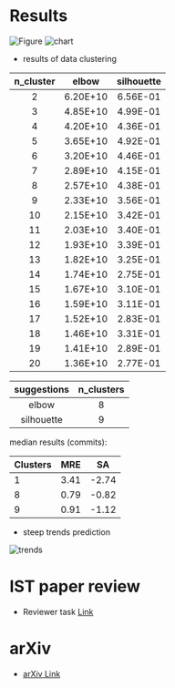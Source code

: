 
# Results


![Figure](https://user-images.githubusercontent.com/16036156/85632245-f6a10300-b644-11ea-8905-89c12e534be8.png)
![chart](https://user-images.githubusercontent.com/16036156/85632531-7b8c1c80-b645-11ea-8a71-9642632fe950.png)

 - results of data clustering

| n_cluster |   elbow  | silhouette |
|:---------:|:--------:|:----------:|
|     2     | 6.20E+10 |  6.56E-01  |
|     3     | 4.85E+10 |  4.99E-01  |
|     4     | 4.20E+10 |  4.36E-01  |
|     5     | 3.65E+10 |  4.92E-01  |
|     6     | 3.20E+10 |  4.46E-01  |
|     7     | 2.89E+10 |  4.15E-01  |
|     8     | 2.57E+10 |  4.38E-01  |
|     9     | 2.33E+10 |  3.56E-01  |
|     10    | 2.15E+10 |  3.42E-01  |
|     11    | 2.03E+10 |  3.40E-01  |
|     12    | 1.93E+10 |  3.39E-01  |
|     13    | 1.82E+10 |  3.25E-01  |
|     14    | 1.74E+10 |  2.75E-01  |
|     15    | 1.67E+10 |  3.10E-01  |
|     16    | 1.59E+10 |  3.11E-01  |
|     17    | 1.52E+10 |  2.83E-01  |
|     18    | 1.46E+10 |  3.31E-01  |
|     19    | 1.41E+10 |  2.89E-01  |
|     20    | 1.36E+10 |  2.77E-01  |


| suggestions | n_clusters |
|:-----------:|:----------:|
|    elbow    |      8     |
|  silhouette |      9     |

median results (commits):

| Clusters | MRE  | SA    |
|----------|------|-------|
| 1        | 3.41 | -2.74 |
| 8        | 0.79 | -0.82 |
| 9        | 0.91 | -1.12 |

 - steep trends prediction
 
![trends](https://user-images.githubusercontent.com/16036156/85738656-3102b280-b6ce-11ea-8368-1e3c1a03613b.png)

# IST paper review
 - Reviewer task [Link](https://docs.google.com/document/d/1Xg7CQVeB5DvdtNXlxi6iy9c42Z5hqv3V3W3UCq1bGbQ/edit?usp=sharing)

# arXiv
 - [arXiv Link](https://arxiv.org/pdf/2006.07240.pdf) 
 
